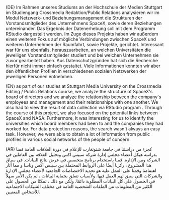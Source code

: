 (DE) Im Rahmen unseres Studiums an der Hochschule der Medien Stuttgart im Studiengang Crossmedia Redaktion/Public Relations analysieren wir im Modul Netzwerk- und Beziehungsmanagement die Strukturen der Vorstandsmitglieder des Unternehmens SpaceX, sowie deren Beziehungen untereinander. Das Ergebnis der Datenerhebung soll mit dem Programm RStudio dargestellt werden.
Im Zuge dieses Projekts haben wir außerdem einen weiteren Fokus auf mögliche Verbindungen zwischen SpaceX und weiteren Unternehmen der Raumfahrt, sowie Projekte, gerichtet. Interessant war für uns ebenfalls, herauszuarbeiten, an welchen Universitäten die jeweiligen Vorstandsmitglieder studiert und bei welchen Unternehmen sie zuvor gearbeitet haben. Aus Datenschutzgründen hat sich die Recherche hierfür nicht immer einfach gestaltet. Viele Informationen konnten wir aber den öffentlichen Profilen in verschiedenen sozialen Netzwerken der jeweiligen Personen entnehmen.

(EN) as part of our studies at Stuttgart Media University on the Crossmedia Editing / Public Relations course,
we analyze the structure of SpaceX's board of directors and we analyze the relationship between the company's employees and management and their relationships with one another.
We also had to view the result of data collection via RStudio program .
Through the course of this project, we also focused on the potential links between SpaceX and NASA. 
Furthermore, It was interesting for us to identify the universities which board members had been to and the companies they had worked for.
For data protection reasons, the search wasn't always an easy task. 
However, we were able to obtain a lot of information from public profiles in various social networks of the people of concern.

  
  
 (AR)
 كجزء من دراستنا في جامعة شتوتغارت للإعلام في دورة العلاقات العامة 
قمنا بدراسة هيكل أعضاء مجلس إدارة شركة سبيس اكس
وتحليل العلاقة بين العاملين في الشركة وبين الإدارة.
قمنا باستخدام برنامج متخصص في عرض نتائج البيانات.
في سياق هذا المشروع ، ركزنا أيضًا على الروابط المحتملة بين سبيس اكس وناسا
و مما أثار اهتمامنا وقمنا على العمل عليه هو تحديد الاختصاصات الجامعية لأعضاء مجلس الإدارة والشركات التي سبق لهم العمل فيها.
 ولأسباب تتعلق بحماية البيانات ، لم يكن الأمر سهلاً في الحصول على كل البيانات المطلوبة دائمًا. 
ولكن مع ذلك ، تمكنّا من الحصول على الكثير من المعلومات من الملفات الشخصية العامة في مختلف الشبكات الاجتماعية للأشخاص المعنيين.















